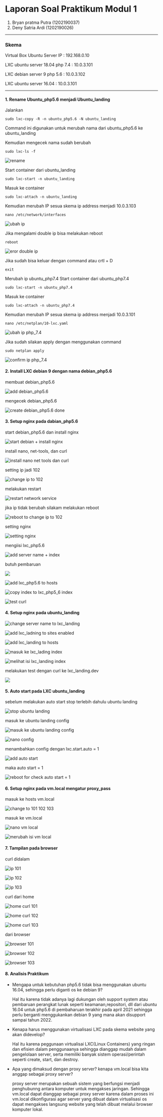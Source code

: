 # Laporan Soal Praktikum Modul 1

1. Bryan pratma Putra (1202190037)
2. Deny Satria Ardi (1202190026)

------

<!--
### Objectives

### Daftar Isi
[1. Rename Ubuntu_php5.6 Menjadi Ubuntu_landing](https://github.com/bryanpratama/Sistem-Administrasi-Server/Modul%201#1-rename-ubuntu_php56-menjadi-ubuntu_landing)<br>
[2. Install LXC debian 9 dengan nama debian_php5.6](https://github.com/bryanpratama/Sistem-Administrasi-Server/Modul%201#2-install-lxc-debian-9-dengan-nama-debian_php56)<br>
[3. Setup nginx pada dabian_php5.6](https://github.com/bryanpratama/Sistem-Administrasi-Server/new/main/Modul%201#3-setup-nginx-pada-dabian_php56)<br>
[4. Setup nginx pada ubuntu_landing](https://github.com/bryanpratama/Sistem-Administrasi-Server/new/main/Modul%201#4-setup-nginx-pada-ubuntu_landing)<br>
[5. Auto start pada LXC ubuntu_landing](https://github.com/bryanpratama/Sistem-Administrasi-Server/new/main/Modul%201#5-auto-start-pada-lxc-ubuntu_landing)<br>
[6. Setup nginx pada vm.local mengatur proxy_pass](https://github.com/bryanpratama/Sistem-Administrasi-Server/new/main/Modul%201#6-setup-nginx-pada-vmlocal-mengatur-proxy_pass)<br>
[7. Tampilan pada browser](https://github.com/bryanpratama/Sistem-Administrasi-Server/Modul%201#7-tampilan-pada-browser)<br>
[8. Analisa](https://github.com/bryanpratama/Sistem-Administrasi-Server/Modul%201#8-analisa)<br>
-->

### Skema
Virtual Box Ubuntu Server IP : 192.168.0.10

LXC ubuntu server 18.04 php 7.4 : 10.0.3.101

LXC debian server 9 php 5.6 : 10.0.3.102

LXC ubuntu server 16.04 : 10.0.3.101

------

#### 1. Rename Ubuntu_php5.6 menjadi Ubuntu_landing

Jalankan
```
sudo lxc-copy -R -n ubuntu_php5.6 -N ubuntu_landing
```
Command ini digunakan untuk merubah nama dari ubuntu_php5.6 ke ubuntu_landing

Kemudian mengecek nama sudah berubah
```
sudo lxc-ls -f
```

![rename](Assets/rename.png)

Start container dari ubuntu_landing
```
sudo lxc-start -n ubuntu_landing
```
Masuk ke container
```
sudo lxc-attach -n ubuntu_landing
```
Kemudian merubah IP sesua skema ip address menjadi 10.0.3.103
```
nano /etc/network/interfaces
```

![ubah ip](Assets/ip-address-sesudah.png)

Jika mengalami double ip bisa melakukan reboot
```
reboot
```
![eror double ip](Assets/error-double-ip.png)

Jika sudah bisa keluar dengan command atau crtl + D
```
exit
```

Merubah ip ubuntu_php7.4
Start container dari ubuntu_php7.4
```
sudo lxc-start -n ubuntu_php7.4
```
Masuk ke container
```
sudo lxc-attach -n ubuntu_php7.4
```
Kemudian merubah IP sesua skema ip address menjadi 10.0.3.101
```
nano /etc/netplan/10-lxc.yaml
```

![ubah ip php_7.4](Assets/ubah-ip-php7.4%20ke-101.png)

Jika sudah silakan apply dengan menggunakan command
```
sudo netplan apply
```
![confirm ip php_7.4](Assets/periksa-ip-sudah-berubah-ke-101.png)

#### 2. Install LXC debian 9 dengan nama debian_php5.6

membuat debian_php5.6

![add debian_php5.6](Assets/membuat-debian-5.6.png)

mengecek debian_php5.6

![create debian_php5.6 done](Assets/debian5.6-berhasil-dibuat.png)

#### 3. Setup nginx pada dabian_php5.6

start debian_php5.6 dan install nginx

![start debian + install nginx](Assets/run-debian5.6-dan-install-nginx.png)

install nano, net-tools, dan curl

![install nano net tools dan curl](Assets/install-net-tools-curl-di-debian.png)

setting ip jadi 102

![change ip to 102](Assets/ubah-isi-dari-network-interface-debian.png)

melakukan restart 

![restart network service](Assets/mengecek-perubahan-ip-debian-dengan-menggunakan-ifconfig.png)

jika ip tidak berubah silakam melakukan reboot

![reboot to change ip to 102](Assets/ip-debian-berhasil-di-ubah-menjadi-10.0.3.102%20.png)

setting nginx

![setting nginx](Assets/add-lxc_php5.6-ke-debian.png)

mengiisi lxc_php5.6

![add server name + index](Assets/mengisi-lxc_php5.6.png)

butuh pembaruan

![](Assets/copy-lxc5.6-ke-enabled.png)

![add lxc_php5.6 to hosts](Assets/update-hosts-debian5.6.png)

![copy index to lxc_php5_6 index](Assets/cp-index-to-lxc-debian.png)

![test curl ](Assets/isi-lxc-debian.png)

#### 4. Setup nginx pada ubuntu_landing

![change server name to lxc_landing](Assets/merubah-alamat-jadi-lxc_landing-index.png)

![add lxc_ladning to sites enabled](Assets/mebuat-lxc_landing-di-sites-enable-ubuntu-landing.png)

![add lxc_landing to hosts](Assets/menambahkan-lxc_landing-di-host-fix.png)

![masuk ke lxc_lading index](Assets/masuk-ke-index-pada-lxc-landing.png)

![melihat isi lxc_landing index](Assets/melihat-isi-dari-lxc-landing-index.png)

melakukan test dengan curl ke lxc_landing.dev

![](Assets/)

#### 5. Auto start pada LXC ubuntu_landing

sebelum melakukan auto start stop terlebih dahulu ubuntu landing

![stop ubuntu landing](Assets/stop-ubuntu-landing.png)

masuk ke ubuntu landing config

![masuk ke ubuntu landing config](Assets/masuk-ke-ubuntul-landing-config.png)

![nano config](Assets/masuk-e-config-ubuntul-landing2.png)

menambahkan config dengan lxc.start.auto = 1

![add auto start](Assets/menambahkan-auto-start-pada-ubuntu-landing.png)

maka auto start = 1

![reboot for check auto start = 1](Assets/ubuntu-landing-auto.png)

#### 6. Setup nginx pada vm.local mengatur proxy_pass

masuk ke hosts vm.local

![change to 101 102 103](Assets/merubah-hosts-ke-101-102-103.png)

masuk ke vm.local

![nano vm local](Assets/masuk-ke-vm.local.png)



![merubah isi vm local](Assets/update-index-vm-local.png)

#### 7. Tampilan pada browser

curl didalam

![ip 101](Assets/curl-in-7.4.png)

![ip 102](Assets/curl-in-debian5.6.png)

![ip 103](Assets/curl-in-landing.png)

curl dari home

![home curl 101](Assets/curl-home-in-7.4.png)

![home curl 102](Assets/curl-home-in-debian5.6.png)

![home curl 103](Assets/curl-home-in-landing.png)

dari browser

![browser 101](Assets/tampilan-lxc_7.4-browser.png)

![browser 102](Assets/tampilan-debian_5.6-browser.png)

![browser 103](Assets/tampilan-lxc_landing-browser.png)

#### 8. Analisis Praktikum
   - Mengapa untuk kebutuhan php5.6 tidak bisa menggunakan ubuntu 16.04, sehingga perlu diganti os ke debian 9?
     
     Hal itu karena tidak adanya lagi dukungan oleh support system atau pembaruan perangkat lunak seperti keamanan,repositori, dll dari ubuntu 16.04 untuk php5.6 di pembaharuan terakhir pada april 2021 sehingga perlu berganti menggukankan debian 9 yang  mana akan disupport sampai tahun 2022.<br>
   - Kenapa harus menggunakan virtualisasi LXC pada skema website yang akan didevelop?

     Hal itu karena peggunaan virtualisai LXC(Linux Containers) yang ringan dan efisien dalam penggunaanya sehingga dianggap mudah dalam pengelolaan server, serta memiliki banyak sistem operasi/perintah seperti create, start, dan destroy.<br>
   - Apa yang dimaksud dengan proxy server? kenapa vm.local bisa kita anggap sebagai proxy server?

     proxy server merupakan sebuah sistem yang berfungsi menjadi penghubunng antara komputer untuk mengakses jaringan. Sehingga vm.local dapat dianggap sebagai proxy server karena dalam proses ini vm.local dikonfigurasi agar server yang dibuat dalam virtualisasi os dapat mengakses langsung website yang telah dibuat melalui browser komputer lokal.<br>
